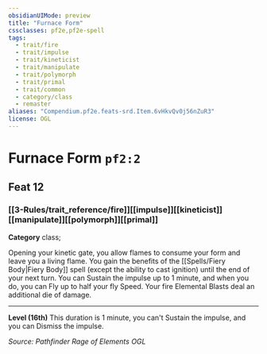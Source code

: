 ```yaml
---
obsidianUIMode: preview
title: "Furnace Form"
cssclasses: pf2e,pf2e-spell
tags:
  - trait/fire
  - trait/impulse
  - trait/kineticist
  - trait/manipulate
  - trait/polymorph
  - trait/primal
  - trait/common
  - category/class
  - remaster
aliases: "Compendium.pf2e.feats-srd.Item.6vHkvQv0j56nZuR3"
license: OGL
---
```

# Furnace Form `pf2:2`
## Feat 12
### [[3-Rules/trait_reference/fire]][[impulse]][[kineticist]][[manipulate]][[polymorph]][[primal]]

**Category** class; 




Opening your kinetic gate, you allow flames to consume your form and leave you a living flame. You gain the benefits of the [[Spells/Fiery Body|Fiery Body]] spell (except the ability to cast ignition) until the end of your next turn. You can Sustain the impulse up to 1 minute, and when you do, you can Fly up to half your fly Speed. Your fire Elemental Blasts deal an additional die of damage.

* * *

**Level (16th)** This duration is 1 minute, you can't Sustain the impulse, and you can Dismiss the impulse.

*Source: Pathfinder Rage of Elements*
*OGL*